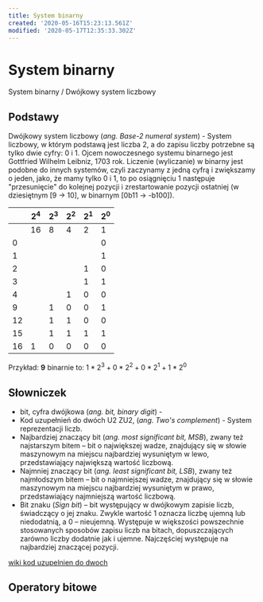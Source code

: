 ```yaml
---
title: System binarny
created: '2020-05-16T15:23:13.561Z'
modified: '2020-05-17T12:35:33.302Z'
---
```


# System binarny

System binarny / Dwójkowy system liczbowy

## Podstawy

Dwójkowy system liczbowy (*ang. Base-2 numeral system*) - System liczbowy, w którym podstawą jest liczba 2, a do zapisu liczby potrzebne są tylko dwie cyfry: 0 i 1. Ojcem nowoczesnego systemu binarnego jest Gottfried Wilhelm Leibniz, 1703 rok. Liczenie (wyliczanie) w binarny jest podobne do innych systemów, czyli zaczynamy z jedną cyfrą i zwiększamy  o jeden, jako, że mamy tylko 0 i 1, to po osiągnięciu 1 następuje "przesunięcie" do kolejnej pozycji i zrestartowanie pozycji ostatniej (w dziesiętnym [9 -> 10], w binarnym [0b11 -> -b100]).

|     | $2^4$ | $2^3$ | $2^2$ | $2^1$ | $2^0$ |
| --- | ----- | ----- | ----- | ----- | ----- |
|     | 16    | 8     | 4     | 2     | 1     |
| 0   |       |       |       |       | 0     |
| 1   |       |       |       |       | 1     |
| 2   |       |       |       | 1     | 0     |
| 3   |       |       |       | 1     | 1     |
| 4   |       |       | 1     | 0     | 0     |
| 9   |       | 1     | 0     | 0     | 1     |
| 12  |       | 1     | 1     | 0     | 0     |
| 15  |       | 1     | 1     | 1     | 1     |
| 16  | 1     | 0     | 0     | 0     | 0     |

Przykład:
**9** binarnie to: $1*2^3 + 0*2^2 + 0*2^1 + 1*2^0$

## Słowniczek

* bit, cyfra dwójkowa (*ang. bit, binary digit*) - 
* Kod uzupełnień do dwóch U2 ZU2, (*ang. Two's complement*) - System reprezentacji liczb.
* Najbardziej znaczący bit (*ang. most significant bit, MSB*), zwany też najstarszym bitem – bit o największej wadze, znajdujący się w słowie maszynowym na miejscu najbardziej wysuniętym w lewo, przedstawiający największą wartość liczbową. 
* Najmniej znaczący bit (*ang. least significant bit, LSB*), zwany też najmłodszym bitem – bit o najmniejszej wadze, znajdujący się w słowie maszynowym na miejscu najbardziej wysuniętym w prawo, przedstawiający najmniejszą wartość liczbową.
* Bit znaku (*Sign bit*) – bit występujący w dwójkowym zapisie liczb, świadczący o jej znaku. Zwykle wartość 1 oznacza liczbę ujemną lub niedodatnią, a 0 – nieujemną. Występuje w większości powszechnie stosowanych sposobów zapisu liczb na bitach, dopuszczających zarówno liczby dodatnie jak i ujemne. Najczęściej występuje na najbardziej znaczącej pozycji.

[wiki kod uzupelnien do dwoch](https://pl.wikipedia.org/wiki/Kod_uzupełnień_do_dwóch)

## Operatory bitowe
